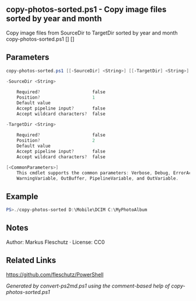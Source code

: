 ## copy-photos-sorted.ps1 - Copy image files sorted by year and month

Copy image files from SourceDir to TargetDir sorted by year and month
copy-photos-sorted.ps1 [<SourceDir>] [<TargetDir>]

## Parameters
```powershell
copy-photos-sorted.ps1 [[-SourceDir] <String>] [[-TargetDir] <String>] [<CommonParameters>]

-SourceDir <String>
    
    Required?                    false
    Position?                    1
    Default value                
    Accept pipeline input?       false
    Accept wildcard characters?  false

-TargetDir <String>
    
    Required?                    false
    Position?                    2
    Default value                
    Accept pipeline input?       false
    Accept wildcard characters?  false

[<CommonParameters>]
    This cmdlet supports the common parameters: Verbose, Debug, ErrorAction, ErrorVariable, WarningAction, 
    WarningVariable, OutBuffer, PipelineVariable, and OutVariable.
```

## Example
```powershell
PS>./copy-photos-sorted D:\Mobile\DCIM C:\MyPhotoAlbum
```


## Notes
Author: Markus Fleschutz · License: CC0

## Related Links
https://github.com/fleschutz/PowerShell

*Generated by convert-ps2md.ps1 using the comment-based help of copy-photos-sorted.ps1*

